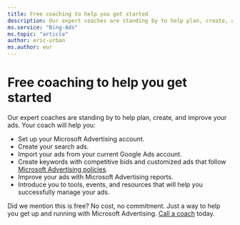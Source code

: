 ```yaml
---
title: Free coaching to help you get started
description: Our expert coaches are standing by to help plan, create, and improve your ads.
ms.service: "Bing-Ads"
ms.topic: "article"
author: eric-urban
ms.author: eur
---
```


# Free coaching to help you get started

Our expert coaches are standing by to help plan, create, and improve your ads. Your coach will help you:

- Set up your Microsoft Advertising account.
- Create your search ads.
- Import your ads from your current Google Ads account.
- Create keywords with competitive bids and customized ads that follow [Microsoft Advertising policies](./hlp_BA_CONC_EditorialGuidelines.md).
- Improve your ads with Microsoft Advertising reports.
- Introduce you to tools, events, and resources that will help you successfully manage your ads.

Did we mention this is free? No cost, no commitment. Just a way to help  you get up and running with Microsoft Advertising. [Call a coach](https://go.microsoft.com/fwlink?LinkId=398320) today.


